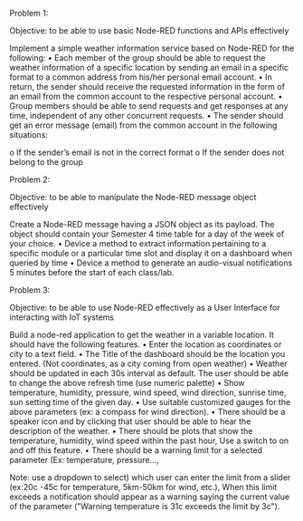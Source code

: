 Problem 1:

Objective: to be able to use basic Node-RED functions and APIs effectively

Implement a simple weather information service based on Node-RED for the following:
• Each member of the group should be able to request the weather information of a specific location by sending an email in a specific format to a common address from his/her personal email account. 
• In return, the sender should receive the requested information in the form of an email from the common account to the respective personal account.
• Group members should be able to send requests and get responses at any time, independent of any other concurrent requests.
• The sender should get an error message (email) from the common account in the following situations:

o If the sender’s email is not in the correct format
o If the sender does not belong to the group



Problem 2: 

Objective: to be able to manipulate the Node-RED message object effectively

Create a Node-RED message having a JSON object as its payload. The object should contain your Semester 4 time table for a day of the week of your choice. 
• Device a method to extract information pertaining to a specific module or a particular time slot and display it on a dashboard when queried by time
• Device a method to generate an audio-visual notifications 5 minutes before the start of each class/lab.



Problem 3: 

Objective: to be able to use Node-RED effectively as a User Interface for interacting with IoT systems

Build a node-red application to get the weather in a variable location. It should have the following features. 
• Enter the location as coordinates or city to a text field. 
• The Title of the dashboard should be the location you entered. (Not coordinates, as a city coming from open weather) 
• Weather should be updated in each 30s interval as default. The user should be able to change the above refresh time (use numeric palette) 
• Show temperature, humidity, pressure, wind speed, wind direction, sunrise time, sun setting time of the given day. 
• Use suitable customized gauges for the above parameters (ex: a compass for wind direction). 
• There should be a speaker icon and by clicking that user should be able to hear the description of the weather. 
• There should be plots that show the temperature, humidity, wind speed within the past hour, Use a switch to on and off this feature. 
• There should be a warning limit for a selected parameter (Ex: temperature, pressure..., 

Note: use a dropdown to select) which user can enter the limit from a slider (ex:20c -45c for temperature, 5km-50km for wind, etc.), When this limit exceeds a notification should appear as a warning saying the current value of the parameter ("Warning temperature is 31c exceeds the limit by 3c").
